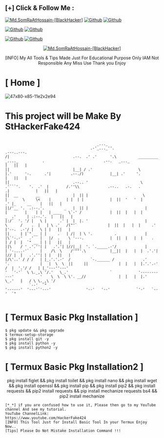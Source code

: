 ## [+] Click & Follow Me :
<a href="https://www.google.com.bd/maps/place/Bangladesh"><img title="Md.SomRaAtHossain-[BlackHacker]" src="https://img.shields.io/badge/MADE%20IN-BANGLADESH-green?colorA=%23ff0000&colorB=%23017e40&style=for-the-badge&logo=map"></a>
[![Github](https://img.shields.io/badge/Github-StHackerFake424-green?style=for-the-badge&logo=github)](https://github.com/StHackerFake424)</a>
[![Github](https://img.shields.io/badge/Chat-WhatsAppGroup-blue?style=for-the-badge&logo=whatsapp)](https://chat.whatsapp.com/FNzdC5zAZ5g6FWV6JlneLd)</a>
</p>

[![Github](https://img.shields.io/badge/Facebook-Md.SomraatHossain-blue?style=flat-square&logo=facebook)](https://fb.com/md.somraat.hossain.2)</a>
[![Github](https://img.shields.io/badge/YOUTUBE-HackerFake424-red?style=flat-square&logo=youtube)](https://www.youtube.com/HackerFake424)</a>
</p>

[![Github](https://img.shields.io/badge/Twitter-Md.SomraatHossain-red?style=for-the-badge&logo=twitter)](https://www.twitter.com/hackerfake424)</a>
[![Github](https://img.shields.io/badge/Instagram-Md.Somraat.Hossain-red?style=for-the-badge&logo=instagram)](https://www.instagram.com/md.somraat.hossain.2)</a>
</p>

<p align="center">
<a href="https://user-images.githubusercontent.com/66360838/86471289-ef71a780-bd5e-11ea-837f-c372257050d9.jpg"><img title="Md.SomRaAtHossain-[BlackHacker]" src="https://img.shields.io/badge/Md.SomRaAt%20Hossain-[BlackHacker]-green?colorA=6f1111&colorB=0f1111&style=for-the-badge&logo=hacker"></a>
<p align="center">
      [INFO] My All Tools & Tips Made Just For Educational Purpose Only IAM Not Responsible Any Miss Use Thank you Enjoy
</p>

# [ Home ]
![47x80-x85-11e2x2e94](https://user-images.githubusercontent.com/67456616/86596618-0c3df300-bf8a-11ea-9008-66169ec42000.png)

# This project will be Make By StHackerFake424

```

                                          _..._                                                                                                                             
                                       .-'_..._''.                                                                                                               .---..---. 
/|                             .--.  .' .'      '.\          _________   _...._           .                           .--.   _..._                               |   ||   | 
||                             |__| / .'                     \        |.'      '-.      .'|         .--./)            |__| .'     '.                             |   ||   | 
||                             .--.. '                        \        .'```'.    '.  .'  |        /.''\\             .--..   .-.   .              .|            |   ||   | 
||  __        __               |  || |                         \      |       \     \<    |       | |  | |            |  ||  '   '  |            .' |_     __    |   ||   | 
||/'__ '.  .:--.'.         _   |  || |                          |     |        |    | |   | ____   \`-' /             |  ||  |   |  |       _  .'     | .:--.'.  |   ||   | 
|:/`  '. '/ |   \ |      .' |  |  |. '                          |      \      /    .  |   | \ .'   /("'`              |  ||  |   |  |     .' |'--.  .-'/ |   \ | |   ||   | 
||     | |`" __ | |     .   | /|  | \ '.          .             |     |\`'-.-'   .'   |   |/  .    \ '---.            |  ||  |   |  |    .   | / |  |  `" __ | | |   ||   | 
||\    / ' .'.''| |   .'.'| |//|__|  '. `._____.-'/             |     | '-....-'`     |    /\  \    /'""'.\           |__||  |   |  |  .'.'| |// |  |   .'.''| | |   ||   | 
|/\'..' / / /   | |_.'.'.-'  /         `-.______ /             .'     '.              |   |  \  \  ||     ||              |  |   |  |.'.'.-'  /  |  '.'/ /   | |_'---''---' 
'  `'-'`  \ \._,\ '/.'   \_.'                   `            '-----------'            '    \  \  \ \'. __//               |  |   |  |.'   \_.'   |   / \ \._,\ '/           
           `--'  `"                                                                  '------'  '---'`'---'                '--'   '--'            `'-'   `--'  `"            


```

# [ Termux Basic Pkg Installation ]
```
$ pkg update && pkg upgrade
$ termux-setup-storage
$ pkg install git -y
$ pkg install python -y
$ pkg install python2 -y
```

# [ Termux Basic Pkg Installation2 ]

<p align="center">
      pkg install figlet && pkg install toilet && pkg install nano && pkg install wget && pkg install openssl && pkg install pip && pkg install pip2 && pkg install requests && pip2 install requests && pip install mechanize requests bs4 && pip2 install mechanize
</p>

```
[*_*] if you are confused how to use it, Please then go to my YouTube channel And see my tutorial.
YouTube ChannelLink:
https://www.youtube.com/HackerFake424
[INFO] This Tool Just for Install Basic Tool In your Termux Enjoy Now..
[Tips] Please Do Not Mistake Installation Command !!!
```
